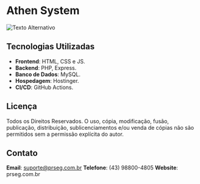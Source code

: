 # Athen System
<img src="(https://i.pinimg.com/originals/7c/bb/82/7cbb821228dc1ddac8a2f0829b8dbe55.png)" alt="Texto Alternativo">

## Tecnologias Utilizadas

- **Frontend**: HTML, CSS e JS.
- **Backend**: PHP, Express.
- **Banco de Dados**: MySQL.
- **Hospedagem**: Hostinger.
- **CI/CD**: GitHub Actions.

## Licença

Todos os Direitos Reservados.
O uso, cópia, modificação, fusão, publicação, distribuição, sublicenciamentos e/ou venda de cópias não são permitidos sem a permissão explícita do autor.

## Contato

**Email**: suporte@prseg.com.br
**Telefone**: (43) 98800-4805
**Website**: prseg.com.br
